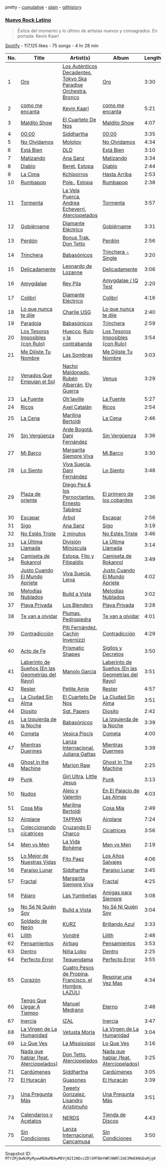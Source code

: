 pretty - [cumulative](/playlists/cumulative/37i9dQZF1DWYZ2zzgvJZul.md) - [plain](/playlists/plain/37i9dQZF1DWYZ2zzgvJZul) - [githistory](https://github.githistory.xyz/mackorone/spotify-playlist-archive/blob/main/playlists/plain/37i9dQZF1DWYZ2zzgvJZul)

### [Nuevo Rock Latino](https://open.spotify.com/playlist/37i9dQZF1DWYZ2zzgvJZul)

> Éxitos del momento y lo último de artistas nuevos y consagrados\. En portada: Kevin Kaarl

[Spotify](https://open.spotify.com/user/spotify) - 117,125 likes - 75 songs - 4 hr 28 min

| No. | Title | Artist(s) | Album | Length |
|---|---|---|---|---|
| 1 | [Oro](https://open.spotify.com/track/29c0OXo0x1xYt6MMBXFmTn) | [Los Auténticos Decadentes](https://open.spotify.com/artist/3HrbmsYpKjWH1lzhad7alj), [Tokyo Ska Paradise Orchestra](https://open.spotify.com/artist/0UZq6vAHrwGgctvxTzzxYm), [Bronco](https://open.spotify.com/artist/0VKh7CQDi9MkUvaBMoK1V0) | [Oro](https://open.spotify.com/album/3iYqZjOvHf05btkIaihOUi) | 3:30 |
| 2 | [como me encanta](https://open.spotify.com/track/6LkquZ7k3q1eeBtltF63lj) | [Kevin Kaarl](https://open.spotify.com/artist/6OBGbSaBUvQtk9wpQfDbOE) | [como me encanta](https://open.spotify.com/album/6YoWXvum55EbkVxoCawSZE) | 5:21 |
| 3 | [Maldito Show](https://open.spotify.com/track/1qCjDUdUvji7I56MLHPKqR) | [El Cuarteto De Nos](https://open.spotify.com/artist/13JJKrUewC1CJYmIDXQNoH) | [Maldito Show](https://open.spotify.com/album/2ScF3Yk0ltZCKRH70h37ZO) | 4:07 |
| 4 | [00:00](https://open.spotify.com/track/1o1O7nDie7zzsdHKZxhgQD) | [Siddhartha](https://open.spotify.com/artist/2aqFBHOpM9uIgBpUsdq09x) | [00:00](https://open.spotify.com/album/4sN1ZUO6ZncV2XpLS0iKS8) | 3:35 |
| 5 | [No Olvidamos](https://open.spotify.com/track/5RBuyILfyRzNEQecmDVweI) | [Molotov](https://open.spotify.com/artist/27Owkm4TGlMqb0BqaEt3PW) | [No Olvidamos](https://open.spotify.com/album/26kvfgqmq2SoSBw1Kh1x76) | 4:34 |
| 6 | [Está Bien](https://open.spotify.com/track/7nNJjT0i00WGlpp4ELLEky) | [DLD](https://open.spotify.com/artist/7CwiLiC1S8B69RMPxbDb6S) | [Está Bien](https://open.spotify.com/album/14IWJB0UvZlZ6oePf1nrJ5) | 3:10 |
| 7 | [Matizando](https://open.spotify.com/track/1QvF1Yv1kqD7ojG70HawAO) | [Ana Sanz](https://open.spotify.com/artist/1wFieEqzZtcjkSIHtVk2YD) | [Matizando](https://open.spotify.com/album/0BLDyvnSOw07mqhIH9vVFH) | 3:34 |
| 8 | [Diablo](https://open.spotify.com/track/511ZMyXhrPlJvQSYtBWDy3) | [Beret](https://open.spotify.com/artist/0ZHPrnImGh4re3TbSNkoZl), [Estopa](https://open.spotify.com/artist/5ZqnEfVdEGmoPxtELhN7ai) | [Diablo](https://open.spotify.com/album/3r78Qu7OFZre4Otl5eVvz7) | 2:44 |
| 9 | [La Cima](https://open.spotify.com/track/5wBpXZG43u7flHH97cnGBk) | [Kchiporros](https://open.spotify.com/artist/6bxlchoOipKgLaJKgoCzOZ) | [Hasta Arriba](https://open.spotify.com/album/2mLsNvZvyNm0HTBlpqUHd7) | 2:53 |
| 10 | [Rumbapop](https://open.spotify.com/track/1sLotMFghANlkVzI4ln2uW) | [Pole.](https://open.spotify.com/artist/7D62OQfwvslnxJn9DkZm2F), [Estopa](https://open.spotify.com/artist/5ZqnEfVdEGmoPxtELhN7ai) | [Rumbapop](https://open.spotify.com/album/4I0VNxfe8qdt1SnvEiqREu) | 2:38 |
| 11 | [Tormenta](https://open.spotify.com/track/52Dq7xuXXP66zCJLTf94K8) | [La Vela Puerca](https://open.spotify.com/artist/6nVcjUJemqpJjc1WevwTvL), [Andrea Echeverri](https://open.spotify.com/artist/56WwKhBsxrWjpwXvJVLAjZ), [Aterciopelados](https://open.spotify.com/artist/3MqjsWDLhq8SyY6N3PE8yW) | [Tormenta](https://open.spotify.com/album/0TukmDirFYnYRN5OehV4CO) | 3:57 |
| 12 | [Gobiérname](https://open.spotify.com/track/6Nh3jUe0llv1BsbyGraH5T) | [Diamante Eléctrico](https://open.spotify.com/artist/4VAZ6unMJx5upeWn0aFYuo) | [Gobiérname](https://open.spotify.com/album/3cAjgVllvtmZAFN8xodK08) | 3:31 |
| 13 | [Perdón](https://open.spotify.com/track/1czve8jwhl0HDpIIOmn6B5) | [Bonus Trak](https://open.spotify.com/artist/3v68dDHJPpjDZ3sJDNsqQP), [Don Tetto](https://open.spotify.com/artist/73yxxTCHbUjnQUifLtfbDL) | [Perdón](https://open.spotify.com/album/2byxzMQarlyT72U3VqbMbT) | 2:56 |
| 14 | [Trinchera](https://open.spotify.com/track/5gGQIro4l0L55dfk85WxUP) | [Babasónicos](https://open.spotify.com/artist/2F9pvj94b52wGKs0OqiNi2) | [Trinchera \- Single](https://open.spotify.com/album/7e6wpR5m0K1S3cWkDGQEBm) | 3:20 |
| 15 | [Delicadamente](https://open.spotify.com/track/52QgZulfdwIg8LMK7HGtMa) | [Leonardo de Lozanne](https://open.spotify.com/artist/0tJ0fqnovf6ASEO0Qyr03N) | [Delicadamente](https://open.spotify.com/album/63K55LC6t4JRGpGDhCoDzb) | 3:06 |
| 16 | [Amygdalae](https://open.spotify.com/track/782hLYcQPirQdGeNTqgGWz) | [Rey Pila](https://open.spotify.com/artist/6rUsAEYBTCzHDa98JsBwtW) | [Amygdalae / IQ Test](https://open.spotify.com/album/5rW9TbX81i9Ba7Vfb1O4nf) | 2:20 |
| 17 | [Colibrí](https://open.spotify.com/track/216H8CQbJTycq60Km6gPoJ) | [Diamante Eléctrico](https://open.spotify.com/artist/4VAZ6unMJx5upeWn0aFYuo) | [Colibrí](https://open.spotify.com/album/0yYCk0qyBlh48OuDK4NVbu) | 4:16 |
| 18 | [Lo que nunca te dije](https://open.spotify.com/track/2usK8iQmaHhP8xK4MDEiGY) | [Charlie USG](https://open.spotify.com/artist/6SQxxV1mB4oLifst53eQpw) | [Lo que nunca te dije](https://open.spotify.com/album/4DeVzia799oFvKCOLdwKID) | 2:40 |
| 19 | [Paradoja](https://open.spotify.com/track/29FRFwLHf0Ec9q6I9K0jLZ) | [Babasónicos](https://open.spotify.com/artist/2F9pvj94b52wGKs0OqiNi2) | [Trinchera](https://open.spotify.com/album/5oLaRXGevqs8RYxXhYe9PG) | 2:59 |
| 20 | [Los Tesoros Imposibles \(con Rulo\)](https://open.spotify.com/track/5UzqFwCA78f4FmQ0l9ylX1) | [Huecco](https://open.spotify.com/artist/6Zd2JZF0kIBpeyv2FlPh8i), [Rulo y la contrabanda](https://open.spotify.com/artist/0ewtf5KcA50GVkF6FBXOcs) | [Los Tesoros Imposibles \(con Rulo\)](https://open.spotify.com/album/4B4046OyVaZAAfboAlRT2n) | 3:54 |
| 21 | [Me Dijiste Tu Nombre](https://open.spotify.com/track/6V2WUdjJeJ6rBEFLLKy3Mc) | [Las Sombras](https://open.spotify.com/artist/5el5cbPZc64RtoKhnL2Bzw) | [Me Dijiste Tu Nombre](https://open.spotify.com/album/4WUxXkSkjKAViAxa4aS1a9) | 3:03 |
| 22 | [Venados Que Empujan el Sol](https://open.spotify.com/track/2rQ8b8VHjtPQYkSGkef4cL) | [Nacho Maldonado](https://open.spotify.com/artist/4K6VsMmNzvyjrkVFdncNRH), [Rubén Albarrán](https://open.spotify.com/artist/7M75Am5m6J934JSviUOGz0), [Ely Guerra](https://open.spotify.com/artist/1ne2c2YEgt4MmJCJGCsfsZ) | [Venus](https://open.spotify.com/album/3a2JFR914ksbxF42fGzNs5) | 3:29 |
| 23 | [La Fuente](https://open.spotify.com/track/2c6niSBI2M7gqVK1tWwEhu) | [Oh'laville](https://open.spotify.com/artist/5uDxyttOUh6KJic2MFbwQ7) | [La Fuente](https://open.spotify.com/album/0oMlRNLt7gEZrftInylnmT) | 5:27 |
| 24 | [Ricos](https://open.spotify.com/track/1EnZ3INXgu2fnfQhqGWHDt) | [Axel Catalán](https://open.spotify.com/artist/3RyQCdkn4bCRxZ3kOgUPxH) | [Ricos](https://open.spotify.com/album/2tg6afES7ci3iXpktgcmKi) | 2:54 |
| 25 | [La Cena](https://open.spotify.com/track/3DcxQ89yroyWPYbxgbllCI) | [Marilina Bertoldi](https://open.spotify.com/artist/1nm9PdmvzPXJmIlMOk5XLy) | [La Cena](https://open.spotify.com/album/73HZ1dIoza9ZPuvUUxchaS) | 2:46 |
| 26 | [Sin Vergüenza](https://open.spotify.com/track/0mJ2qmDI2X4wrSIIBrvvpN) | [Arde Bogotá](https://open.spotify.com/artist/2Wwiu1wnq1W8AMYbWuRFDH), [Dani Fernández](https://open.spotify.com/artist/0CVOcYvRcSvOXyuR4YGKaC) | [Sin Vergüenza](https://open.spotify.com/album/4XhcpNHC7raU2baY1ZPNmx) | 3:36 |
| 27 | [Mi Barco](https://open.spotify.com/track/2tNfuHQKqB6uQqrHtp7rbL) | [Margarita Siempre Viva](https://open.spotify.com/artist/2XNJ1dXD5AjaHZTSM7qPlH) | [Mi Barco](https://open.spotify.com/album/1MXWI2ZmGEPPzaFaxXOZnr) | 3:30 |
| 28 | [Lo Siento](https://open.spotify.com/track/2x61iZkbSjW76OX6PQleiX) | [Viva Suecia](https://open.spotify.com/artist/57s0ep3eNSg81D7ZxiuHbC), [Dani Fernández](https://open.spotify.com/artist/0CVOcYvRcSvOXyuR4YGKaC) | [Lo Siento](https://open.spotify.com/album/1G76m2bawyWMl7Rg1shAF6) | 3:48 |
| 29 | [Plaza de oriente](https://open.spotify.com/track/4mEhwiGVVcvBEoz3OS6pFj) | [Diego Pez & los Pernoctantes](https://open.spotify.com/artist/1UVUdDwXsDQe8TtUqJnlLm), [Ernesto Tabárez](https://open.spotify.com/artist/2sSK0x3cGIogax2VPqE5Gt) | [El primero de los cobardes](https://open.spotify.com/album/2QzcNogfRCuTRAPejrEPhO) | 2:36 |
| 30 | [Escapar](https://open.spotify.com/track/5wox6DMRibm9xFZklhWmSZ) | [Árbol](https://open.spotify.com/artist/6OO01j5rLKCyPg4i3FuzIT) | [Escapar](https://open.spotify.com/album/1RIilWLhdLU2dhUvhxx0EQ) | 2:56 |
| 31 | [Sigo](https://open.spotify.com/track/2D9fsqNw4aMABpchC5Once) | [Ana Sanz](https://open.spotify.com/artist/1wFieEqzZtcjkSIHtVk2YD) | [Sigo](https://open.spotify.com/album/0XcwHtwzFbnrXuX1CzhFKQ) | 3:19 |
| 32 | [No Estés Triste](https://open.spotify.com/track/4Bm9mh2IiaMU77PuIqIvsR) | [2 minutos](https://open.spotify.com/artist/5sASmkskUJsvYDSYKRkkYd) | [No Estés Triste](https://open.spotify.com/album/725IopLufwMCMGq5pc3aux) | 3:46 |
| 33 | [La Última Llamada](https://open.spotify.com/track/3xqO0HGtRgTkS9xzNEQxwb) | [División Minúscula](https://open.spotify.com/artist/2Ky9mFKNApb9KpEcORXE3p) | [La Última Llamada](https://open.spotify.com/album/5SFEcLOtKOTjlI1q72TbnL) | 3:14 |
| 34 | [Camiseta de Rokanrol](https://open.spotify.com/track/1eHr7GbGrNMIb01YUwLdku) | [Estopa](https://open.spotify.com/artist/5ZqnEfVdEGmoPxtELhN7ai), [Fito y Fitipaldis](https://open.spotify.com/artist/1tZ99AnqyjgrmPwLfGU5eo) | [Camiseta de Rokanrol](https://open.spotify.com/album/5MoUrojZxMjUK8FzT23n4l) | 3:49 |
| 35 | [Justo Cuando El Mundo Apriete](https://open.spotify.com/track/6eKxlS1SsRYyzeN2Dbdek4) | [Viva Suecia](https://open.spotify.com/artist/57s0ep3eNSg81D7ZxiuHbC), [Leiva](https://open.spotify.com/artist/5Hsv8dUHHOdnn72q4XIVz7) | [Justo Cuando El Mundo Apriete](https://open.spotify.com/album/3YwUgJYJ1mRiWWWgzlNoII) | 4:02 |
| 36 | [Melodías Nublados](https://open.spotify.com/track/5ASuoktRXvWLWOjS9YHs6b) | [Build a Vista](https://open.spotify.com/artist/5Rd2pJnoEa82vN30QvIqvX) | [Melodías Nublados](https://open.spotify.com/album/5P10qJonXLknLPrtXbK5qB) | 3:02 |
| 37 | [Playa Privada](https://open.spotify.com/track/4kzbSYtHYI226TDbjqwRew) | [Los Blenders](https://open.spotify.com/artist/19JX619qYCK7xfjaTxzhai) | [Playa Privada](https://open.spotify.com/album/3MArnPhSwpOc6u3ig8D9cW) | 3:28 |
| 38 | [Te van a olvidar](https://open.spotify.com/track/2cZjl4wIclVjzFzCZYVQRP) | [Plumas](https://open.spotify.com/artist/3y5Ow3rtN1WGkfFIXLIxMg), [Pedropiedra](https://open.spotify.com/artist/0WCbmGMzwvFFx0JT8k7THP) | [Te van a olvidar](https://open.spotify.com/album/458faUpDTootevU4wWRBY9) | 4:01 |
| 39 | [Contradicción](https://open.spotify.com/track/6IMOlshlqaBsYulRzzMMXc) | [Piti Fernández](https://open.spotify.com/artist/4PJtMqmJX54aKaztYQfFYb), [Cachin Invernizzi](https://open.spotify.com/artist/0WTGRQKJ0bNZ9cedlfE3hw) | [Contradicción](https://open.spotify.com/album/4qc0pC1BmPkTNdEs0N9tbj) | 4:29 |
| 40 | [Acto de Fe](https://open.spotify.com/track/5SSUE6xoEJPA6rF6izLj2C) | [Prismatic Shapes](https://open.spotify.com/artist/17HimzcvF4HNWP8YqBRu8q) | [Sigilos y Decretos](https://open.spotify.com/album/1bE6uhPvo82VnRTeV7Hd11) | 3:50 |
| 41 | [Laberinto de Sueños \(En las Geometrías del Rayo\)](https://open.spotify.com/track/0gYWN8f20QtE3DVLxygltZ) | [Manolo Garcia](https://open.spotify.com/artist/4eBTqTx5ssOK5YwmijmfU4) | [Laberinto de Sueños \(En las Geometrías del Rayo\)](https://open.spotify.com/album/2U7XoLAgkVKnxrmHrhbKA7) | 3:51 |
| 42 | [Rester](https://open.spotify.com/track/0vRnV2qupCciz74lZSHSos) | [Petite Amie](https://open.spotify.com/artist/79C3hxvHZM7O041gO8YQmw) | [Rester](https://open.spotify.com/album/58DM6YnsR26DX7PG8GA04M) | 4:57 |
| 43 | [La Ciudad Sin Alma](https://open.spotify.com/track/3sDI2suYX1N8IuszYbRmuZ) | [El Cuarteto De Nos](https://open.spotify.com/artist/13JJKrUewC1CJYmIDXQNoH) | [La Ciudad Sin Alma](https://open.spotify.com/album/5fKFrKFHXp0ZDaGSZ2YgQx) | 3:51 |
| 44 | [Diosito](https://open.spotify.com/track/17BSIxhmwh5He7UzguwJPs) | [Sgt\. Papers](https://open.spotify.com/artist/76aFiLtqQ3kqvPxLe3D8ri) | [Diosito](https://open.spotify.com/album/4ell8Y3YqPm4xtFKBAzSwV) | 2:42 |
| 45 | [La Izquierda de la Noche](https://open.spotify.com/track/7ckFZJx6PYjb3P9mc8PNQl) | [Babasónicos](https://open.spotify.com/artist/2F9pvj94b52wGKs0OqiNi2) | [La Izquierda de la Noche](https://open.spotify.com/album/5l2XPMJy6oB4BiRcYxEp8S) | 3:39 |
| 46 | [Cometa](https://open.spotify.com/track/5juaKlJp9RtJ12EOTz4NHK) | [Vesica Piscis](https://open.spotify.com/artist/215IxsTB1f6DHjI84nXJm6) | [Cometa](https://open.spotify.com/album/0csI3KBXP4qZSBI4EXdsww) | 4:00 |
| 47 | [Mientras Duermes](https://open.spotify.com/track/1HZNMsGylrBnAuHkRMLl8O) | [Lanza Internacional](https://open.spotify.com/artist/5s4SbJgMMtIyl0caPyZMmT), [Juliana Gattas](https://open.spotify.com/artist/4beHLf0L7m2eBwhyifF9Kn) | [Mientras Duermes](https://open.spotify.com/album/5Gv3HrGr085Rv4Fc2uuMm3) | 3:39 |
| 48 | [Ghost in the Machine](https://open.spotify.com/track/2T94eayr7lubesYiSs4kyT) | [Marion Raw](https://open.spotify.com/artist/1BRIIX1uolmIQV9PrcedGj) | [Ghost In The Machine](https://open.spotify.com/album/3Yc31Lta4Yr3Sn0UlsdSPi) | 2:25 |
| 49 | [Punk](https://open.spotify.com/track/28fb2X931nhjyCHMKbNOPt) | [Girl Ultra](https://open.spotify.com/artist/7i1CyQ1fogh4bkj3EPj3ls), [Little Jesus](https://open.spotify.com/artist/5p1ARDx76hnOXoeigLIKit) | [Punk](https://open.spotify.com/album/0ALZJahmwF0u1AReCWtiZP) | 3:13 |
| 50 | [Nudos](https://open.spotify.com/track/2xbzDOzq3F9WnbHrgDhixH) | [Alejo y Valentin](https://open.spotify.com/artist/18e0X2rB92SDmDYGCFTGum) | [En El Palacio de Las Almas](https://open.spotify.com/album/4XsbM55fQ2RpOriLDQZJtI) | 4:03 |
| 51 | [Cosa Mía](https://open.spotify.com/track/1h2Au6U97bvTS1O9ruDLeD) | [Marilina Bertoldi](https://open.spotify.com/artist/1nm9PdmvzPXJmIlMOk5XLy) | [Cosa Mía](https://open.spotify.com/album/31hRNOYxr20j8Ov01jujgw) | 2:49 |
| 52 | [Airplane](https://open.spotify.com/track/6BVcHhEzkuVDU97bbNlJDF) | [TAPPAN](https://open.spotify.com/artist/23DnlRuTAuHrgdtWH8PU4x) | [Airplane](https://open.spotify.com/album/7CgZMHYBN6cuHilMgnaFur) | 7:24 |
| 53 | [Coleccionando cicatrices](https://open.spotify.com/track/2Ug1MOeq7WsZI3e3RmIXIQ) | [Cruzando El Charco](https://open.spotify.com/artist/4STEdt6oH8RopaxpfWrO5Z) | [Cicatrices](https://open.spotify.com/album/0B8RpNMbnIrTB8Q9Si7gYY) | 3:56 |
| 54 | [Men vs Men](https://open.spotify.com/track/0hYb8esbOsGwnqmfSDhGNV) | [La Vida Bohème](https://open.spotify.com/artist/5gs7iemsrjIJbz0ryFcy79) | [Men vs Men](https://open.spotify.com/album/6Ha8T2JkW1ExteeCapbbWr) | 2:19 |
| 55 | [Lo Mejor de Nuestras Vidas](https://open.spotify.com/track/6bYuMM3KluBQHEAxBzmco5) | [Fito Paez](https://open.spotify.com/artist/1bZNv4q3OxYq7mmnLha7Tu) | [Los Años Salvajes](https://open.spotify.com/album/6s0bWGDnpbhpCYx5JBUt8Y) | 4:06 |
| 56 | [Paraíso Lunar](https://open.spotify.com/track/7uMBJGgc3QWdDQWBtBoPzj) | [Siddhartha](https://open.spotify.com/artist/2aqFBHOpM9uIgBpUsdq09x) | [Paraíso Lunar](https://open.spotify.com/album/1W2CKcrLpM1bPYslJQlZCM) | 3:45 |
| 57 | [Fractal](https://open.spotify.com/track/6iXXwXnXktrdJrGbiBdBvp) | [Margarita Siempre Viva](https://open.spotify.com/artist/2XNJ1dXD5AjaHZTSM7qPlH) | [Fractal](https://open.spotify.com/album/4vvUwAGBHBfLNhzhnhDJO2) | 4:25 |
| 58 | [Pájaro](https://open.spotify.com/track/3jI8sCfywHX0aRD94DvMxC) | [Las Yumbeñas](https://open.spotify.com/artist/2S1RZNDZE0W1pt57ytr1dh) | [Amigas para Siempre](https://open.spotify.com/album/3ansWQKY34sBpyhSlkXJOU) | 3:08 |
| 59 | [No Sé Ni Quién Soy](https://open.spotify.com/track/7b4izBrbYuhStZ92VQMiqr) | [Build a Vista](https://open.spotify.com/artist/5Rd2pJnoEa82vN30QvIqvX) | [No Sé Ni Quién Soy](https://open.spotify.com/album/755lUS2bzIxCYRt1KRGK06) | 3:04 |
| 60 | [Soldado de Neón](https://open.spotify.com/track/326TyMiZ44Z4ivGKtbYFBO) | [KURZ](https://open.spotify.com/artist/6702vlPBoiA7zeDvv6wPkW) | [Brillando Azul](https://open.spotify.com/album/5JSehM5iItG5yLBN6Vh7xV) | 3:33 |
| 61 | [Lilith](https://open.spotify.com/track/2Vnl0gMfZ9pct8LvLDm0KJ) | [Vondré](https://open.spotify.com/artist/11uh9MySOy1TkjknybWRom) | [Lilith](https://open.spotify.com/album/1g3IB4r5OnU3guMehCPAie) | 2:48 |
| 62 | [Pensamientos](https://open.spotify.com/track/1daUWaMsFC5RM4HKydKJoG) | [Airbag](https://open.spotify.com/artist/1wKDGglKV4FsFS85r2Dmpr) | [Pensamientos](https://open.spotify.com/album/2RYIfoNF29kFoR60jOpaHf) | 3:53 |
| 63 | [Dentro](https://open.spotify.com/track/4597p3R2HZ24bvpussazH9) | [Niña Lobo](https://open.spotify.com/artist/4NQaMMaowd4aBdyCHewlZi) | [Dentro](https://open.spotify.com/album/79e018qEM9iN76IwjDbHTy) | 2:25 |
| 64 | [Perfecto Error](https://open.spotify.com/track/5diqHYqIz4JfsbDztdeuJI) | [Tequendama](https://open.spotify.com/artist/5jtmZEtfuDg8on48lsLxmU) | [Perfecto Error](https://open.spotify.com/album/0PM4dmS8vkPgSQbIN2WJrT) | 3:55 |
| 65 | [Corazón](https://open.spotify.com/track/5ubEpPWx9IDf75pmbOfHP8) | [Cuatro Pesos de Propina](https://open.spotify.com/artist/0ChnnP8vWVXGxmfUfFYeND), [Francisco, el Hombre](https://open.spotify.com/artist/317yGDHMNsNQMfjsNNPYUg), [LAZÚLI](https://open.spotify.com/artist/5IilR9x7kwVvC9MkAnprVP) | [Respirar una Vez Mas](https://open.spotify.com/album/32qXAp0uwu8UOysuzdqlmD) | 4:34 |
| 66 | [Tengo Que Llegar A Tiempo](https://open.spotify.com/track/2PFxrPAOyaIrL36fa8hEBD) | [Manuel Medrano](https://open.spotify.com/artist/0i5iO6icb7kxg48thi9gBM) | [Eterno](https://open.spotify.com/album/4DiqVS0SU6o0jrgRMbfqxi) | 2:48 |
| 67 | [Inercia](https://open.spotify.com/track/4I1EpgWCEUZgfW4v2K4npI) | [IZAL](https://open.spotify.com/artist/2hazSY4Ef3aB9ATXW7F5w3) | [Inercia](https://open.spotify.com/album/3DQf6DslFR3d1wrgGlbozx) | 3:47 |
| 68 | [La Virgen de La Humanidad](https://open.spotify.com/track/0AVXxS4MVQnFpsNrgonoKL) | [Vetusta Morla](https://open.spotify.com/artist/6J6yx1t3nwIDyPXk5xa7O8) | [La Virgen de La Humanidad](https://open.spotify.com/album/2o8tAdn6cA9jLrRptzUs09) | 3:04 |
| 69 | [Lo Que Ves](https://open.spotify.com/track/4R5rg9XCEp7sX5jS6whkEa) | [La Mississippi](https://open.spotify.com/artist/2haNFSI2XvHycF4x0nhp2w) | [Lo Que Ves](https://open.spotify.com/album/6OBgrKk9tYCE6t7d0sHimH) | 3:16 |
| 70 | [Nada que hablar \(feat\. Aterciopelados\)](https://open.spotify.com/track/7tHQZ9Wbb8dI4ldZBaKfaw) | [Don Tetto](https://open.spotify.com/artist/73yxxTCHbUjnQUifLtfbDL), [Aterciopelados](https://open.spotify.com/artist/3MqjsWDLhq8SyY6N3PE8yW) | [Nada que hablar \(feat\. Aterciopelados\)](https://open.spotify.com/album/3NJno867gz0ZuAy8td5pRm) | 3:25 |
| 71 | [Cardúmenes](https://open.spotify.com/track/1yPxCvOexqLtUwf3qN44ox) | [Siddhartha](https://open.spotify.com/artist/2aqFBHOpM9uIgBpUsdq09x) | [Cardúmenes](https://open.spotify.com/album/5FVsr5tiRiRIb0RBQu2vze) | 3:05 |
| 72 | [El Huracán](https://open.spotify.com/track/1f81h4gdHwNXMdyFZ0UL8Q) | [Guasones](https://open.spotify.com/artist/2wjmZuSHtRx96Qxb8HiP2o) | [El Huracán](https://open.spotify.com/album/37Fj54Cl2Fifcc50O2OhpT) | 3:39 |
| 73 | [Una Pregunta Más](https://open.spotify.com/track/4j0XzMnlTJhyPgpHZBtYr4) | [Tweety Gonzalez](https://open.spotify.com/artist/2vs2HDZj2aUy872GXT9tO3), [Lisandro Aristimuño](https://open.spotify.com/artist/78T2p9YkWwfSiIaevNvijS) | [Una Pregunta Más](https://open.spotify.com/album/5T4mzw2sCCKLddBDAH1GBf) | 3:51 |
| 74 | [Calendarios y Acetatos](https://open.spotify.com/track/5MYNZr08MS0VeYYkLPL6hW) | [NERDS](https://open.spotify.com/artist/7Fl0E3KQtGAOl6TKRVssXP) | [Tienda de Discos](https://open.spotify.com/album/2LV2rvtaeAL9CSc7F7YxNw) | 4:43 |
| 75 | [Sin Condiciones](https://open.spotify.com/track/7KBaqcgs2UAPZ3Tf3YCJaG) | [Lanza Internacional](https://open.spotify.com/artist/5s4SbJgMMtIyl0caPyZMmT), [Cancamusa](https://open.spotify.com/artist/6GSnSFc0O2JMkPkGcBFsNc) | [Sin Condiciones](https://open.spotify.com/album/1ps8gChKrBIAjiX5vI2SCj) | 3:50 |

Snapshot ID: `MTY2MjQwNzMyMywwMDAwMDAwMDVjN2I2NDczZDlkMTBmYWRlNWRlZmE3MmE0NGEwMjg0`
